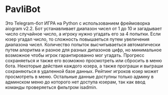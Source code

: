 # PavliBot
Это Telegram-бот ИГРА на Python с использованием фреймоворка aiogram v2.2.
Бот устанавливает диапазон чисел от 1 до 10 и загадывает число случайное число, а игроку нужно угадать его за 4 попытки. Если юзер угадал число, то сложность повышаеться
путем увеличения диапазона чисел. Количество попыток высчитываеться автоматически путем алоритма и разное для разных дипазонов цифр, но минимальное возможное чтобы
игрок гарантированно мог угадать. Прогресс сохраняеться и также его возможно просмотреть или сбросить в меню бота. Некоторые действия каждого юзера, а также програши 
и выграши сохраняються в удаленной базе данных. Рейтинг игроков юзер может просмотреть в меню. Остальные данные доступны только админу в админском меню до которого нет доступа
юзерам, так как ввод команды проверяеться фильтром isadmin.
